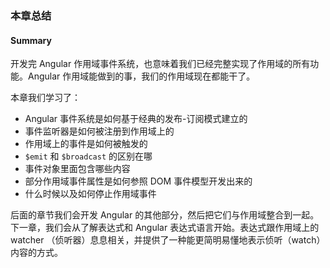### 本章总结
#### Summary

开发完 Angular 作用域事件系统，也意味着我们已经完整实现了作用域的所有功能。Angular 作用域能做到的事，我们的作用域现在都能干了。

本章我们学习了：

- Angular 事件系统是如何基于经典的发布-订阅模式建立的
- 事件监听器是如何被注册到作用域上的
- 作用域上的事件是如何被触发的
- `$emit` 和 `$broadcast` 的区别在哪
- 事件对象里面包含哪些内容
- 部分作用域事件属性是如何参照 DOM 事件模型开发出来的
- 什么时候以及如何停止作用域事件

后面的章节我们会开发 Angular 的其他部分，然后把它们与作用域整合到一起。下一章，我们会从了解表达式和 Angular 表达式语言开始。表达式跟作用域上的 watcher （侦听器）息息相关，并提供了一种能更简明易懂地表示侦听（watch）内容的方式。